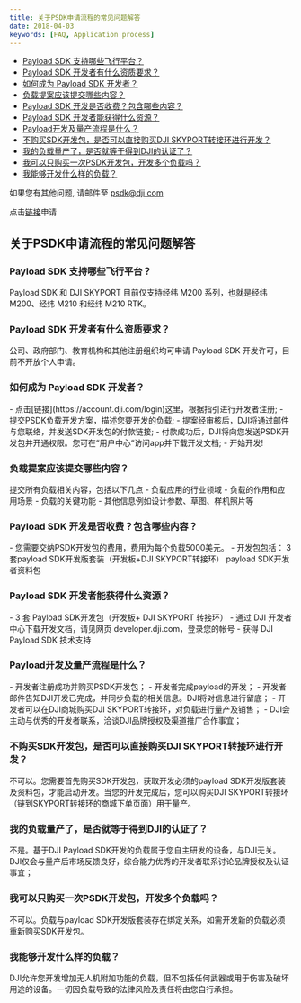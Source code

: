```yaml
---
title: 关于PSDK申请流程的常见问题解答
date: 2018-04-03
keywords: [FAQ, Application process]
---
```


* [Payload SDK 支持哪些飞行平台？](#2)
* [Payload SDK 开发者有什么资质要求？](#3)
* [如何成为 Payload SDK 开发者？](#4)
* [负载提案应该提交哪些内容？](#5)
* [Payload SDK 开发是否收费？包含哪些内容？](#6)
* [Payload SDK 开发者能获得什么资源？](#7)
* [Payload开发及量产流程是什么？](#8)
* [不购买SDK开发包，是否可以直接购买DJI SKYPORT转接环进行开发？](#9)
* [我的负载量产了，是否就等于得到DJI的认证了？](#10)
* [我可以只购买一次PSDK开发包，开发多个负载吗？](#11)
* [我能够开发什么样的负载？](#12)

如果您有其他问题, 请邮件至 [psdk@dji.com]()

点击[链接](https://developer.dji.com/payload-sdk/apply)申请

## 关于PSDK申请流程的常见问题解答

<h3 id="2">Payload SDK 支持哪些飞行平台？</h3>
Payload SDK 和 DJI SKYPORT 目前仅支持经纬 M200 系列，也就是经纬 M200、经纬 M210 和经纬 M210 RTK。

<h3 id="3">Payload SDK 开发者有什么资质要求？</h3>
公司、政府部门、教育机构和其他注册组织均可申请 Payload SDK 开发许可，目前不开放个人申请。

<h3 id="4">如何成为 Payload SDK 开发者？</h3>
-	点击[链接](https://account.dji.com/login)这里，根据指引进行开发者注册;
-	提交PSDK负载开发方案，描述您要开发的负载;
-	提案经审核后，DJI将通过邮件与您联络，并发送SDK开发包的付款链接;
-	付款成功后，DJI将向您发送PSDK开发包并开通权限。您可在“用户中心“访问app并下载开发文档;
-	开始开发!

<h3 id="5">负载提案应该提交哪些内容？</h3>
提交所有负载相关内容，包括以下几点
-	负载应用的行业领域
-	负载的作用和应用场景
-	负载的关键功能
-	其他信息例如设计参数、草图、样机照片等

<h3 id="6">Payload SDK 开发是否收费？包含哪些内容？</h3>
-       您需要交纳PSDK开发包的费用，费用为每个负载5000美元。
-       开发包包括：
        3套payload SDK开发版套装（开发板+DJI SKYPORT转接环）
        payload SDK开发者资料包

<h3 id="7">Payload SDK 开发者能获得什么资源？</h3>
-	3 套 Payload SDK开发包（开发板+ DJI SKYPORT 转接环）
-	通过 DJI 开发者中心下载开发文档，请见网页 developer.dji.com，登录您的帐号
-	获得 DJI Payload SDK 技术支持

<h3 id="8">Payload开发及量产流程是什么？</h3>
-       开发者注册成功并购买PSDK开发包；
-       开发者完成payload的开发；
-       开发者邮件告知DJI开发已完成，并同步负载的相关信息。DJI将对信息进行留底；
-       开发者可以在DJI商城购买DJI SKYPORT转接环，对负载进行量产及销售；
-       DJI会主动与优秀的开发者联系，洽谈DJI品牌授权及渠道推广合作事宜；

<h3 id="9">不购买SDK开发包，是否可以直接购买DJI SKYPORT转接环进行开发？</h3>
不可以。您需要首先购买SDK开发包，获取开发必须的payload SDK开发版套装及资料包，才能启动开发。当您的开发完成后，您可以购买DJI SKYPORT转接环（链到SKYPORT转接环的商城下单页面）用于量产。

<h3 id="10">我的负载量产了，是否就等于得到DJI的认证了？</h3>
不是。基于DJI Payload SDK开发的负载属于您自主研发的设备，与DJI无关。DJI仅会与量产后市场反馈良好，综合能力优秀的开发者联系讨论品牌授权及认证事宜；

<h3 id="11">我可以只购买一次PSDK开发包，开发多个负载吗？</h3>
不可以。负载与payload SDK开发版套装存在绑定关系，如需开发新的负载必须重新购买SDK开发包。

<h3 id="12">我能够开发什么样的负载？</h3>
DJI允许您开发增加无人机附加功能的负载，但不包括任何武器或用于伤害及破坏用途的设备。一切因负载导致的法律风险及责任将由您自行承担。
